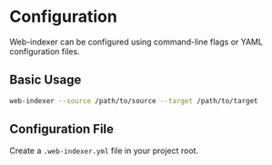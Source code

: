 # Configuration

Web-indexer can be configured using command-line flags or YAML configuration files.

## Basic Usage

```bash
web-indexer --source /path/to/source --target /path/to/target
```

## Configuration File

Create a `.web-indexer.yml` file in your project root.